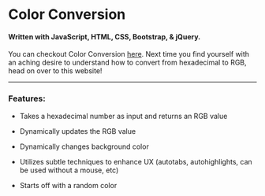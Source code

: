 # Color Conversion
#### Written with JavaScript, HTML, CSS, Bootstrap, & jQuery.

You can checkout Color Conversion [here](https://jaketripp.github.io/Color-Conversion/ "Color Conversion"). Next time you find yourself with an aching desire to understand how to convert from hexadecimal to RGB, head on over to this website!   

- - - - 

### Features:
* Takes a hexadecimal number as input and returns an RGB value

* Dynamically updates the RGB value

* Dynamically changes background color

* Utilizes subtle techniques to enhance UX (autotabs, autohighlights, can be used without a mouse, etc)

* Starts off with a random color
